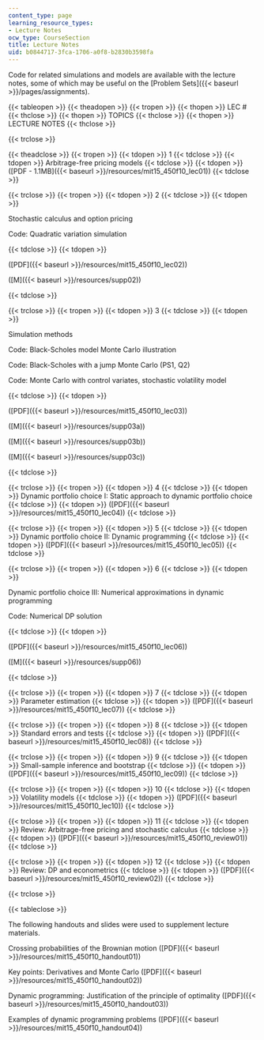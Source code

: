 ```yaml
---
content_type: page
learning_resource_types:
- Lecture Notes
ocw_type: CourseSection
title: Lecture Notes
uid: b0844717-3fca-1706-a0f8-b2830b3598fa
---
```


Code for related simulations and models are available with the lecture notes, some of which may be useful on the [Problem Sets]({{< baseurl >}}/pages/assignments).

{{< tableopen >}}
{{< theadopen >}}
{{< tropen >}}
{{< thopen >}}
LEC #
{{< thclose >}}
{{< thopen >}}
TOPICS
{{< thclose >}}
{{< thopen >}}
LECTURE NOTES
{{< thclose >}}

{{< trclose >}}

{{< theadclose >}}
{{< tropen >}}
{{< tdopen >}}
1
{{< tdclose >}}
{{< tdopen >}}
Arbitrage-free pricing models
{{< tdclose >}}
{{< tdopen >}}
([PDF - 1.1MB]({{< baseurl >}}/resources/mit15_450f10_lec01))
{{< tdclose >}}

{{< trclose >}}
{{< tropen >}}
{{< tdopen >}}
2
{{< tdclose >}}
{{< tdopen >}}


Stochastic calculus and option pricing

Code: Quadratic variation simulation


{{< tdclose >}}
{{< tdopen >}}


([PDF]({{< baseurl >}}/resources/mit15_450f10_lec02))

([M]({{< baseurl >}}/resources/supp02))


{{< tdclose >}}

{{< trclose >}}
{{< tropen >}}
{{< tdopen >}}
3
{{< tdclose >}}
{{< tdopen >}}


Simulation methods

Code: Black-Scholes model Monte Carlo illustration

Code: Black-Scholes with a jump Monte Carlo (PS1, Q2)

Code: Monte Carlo with control variates, stochastic volatility model


{{< tdclose >}}
{{< tdopen >}}


([PDF]({{< baseurl >}}/resources/mit15_450f10_lec03))

([M]({{< baseurl >}}/resources/supp03a))

([M]({{< baseurl >}}/resources/supp03b))

([M]({{< baseurl >}}/resources/supp03c))


{{< tdclose >}}

{{< trclose >}}
{{< tropen >}}
{{< tdopen >}}
4
{{< tdclose >}}
{{< tdopen >}}
Dynamic portfolio choice I: Static approach to dynamic portfolio choice
{{< tdclose >}}
{{< tdopen >}}
([PDF]({{< baseurl >}}/resources/mit15_450f10_lec04))
{{< tdclose >}}

{{< trclose >}}
{{< tropen >}}
{{< tdopen >}}
5
{{< tdclose >}}
{{< tdopen >}}
Dynamic portfolio choice II: Dynamic programming
{{< tdclose >}}
{{< tdopen >}}
([PDF]({{< baseurl >}}/resources/mit15_450f10_lec05))
{{< tdclose >}}

{{< trclose >}}
{{< tropen >}}
{{< tdopen >}}
6
{{< tdclose >}}
{{< tdopen >}}


Dynamic portfolio choice III: Numerical approximations in dynamic programming

Code: Numerical DP solution


{{< tdclose >}}
{{< tdopen >}}


([PDF]({{< baseurl >}}/resources/mit15_450f10_lec06))

([M]({{< baseurl >}}/resources/supp06))


{{< tdclose >}}

{{< trclose >}}
{{< tropen >}}
{{< tdopen >}}
7
{{< tdclose >}}
{{< tdopen >}}
Parameter estimation
{{< tdclose >}}
{{< tdopen >}}
([PDF]({{< baseurl >}}/resources/mit15_450f10_lec07))
{{< tdclose >}}

{{< trclose >}}
{{< tropen >}}
{{< tdopen >}}
8
{{< tdclose >}}
{{< tdopen >}}
Standard errors and tests
{{< tdclose >}}
{{< tdopen >}}
([PDF]({{< baseurl >}}/resources/mit15_450f10_lec08))
{{< tdclose >}}

{{< trclose >}}
{{< tropen >}}
{{< tdopen >}}
9
{{< tdclose >}}
{{< tdopen >}}
Small-sample inference and bootstrap
{{< tdclose >}}
{{< tdopen >}}
([PDF]({{< baseurl >}}/resources/mit15_450f10_lec09))
{{< tdclose >}}

{{< trclose >}}
{{< tropen >}}
{{< tdopen >}}
10
{{< tdclose >}}
{{< tdopen >}}
Volatility models
{{< tdclose >}}
{{< tdopen >}}
([PDF]({{< baseurl >}}/resources/mit15_450f10_lec10))
{{< tdclose >}}

{{< trclose >}}
{{< tropen >}}
{{< tdopen >}}
11
{{< tdclose >}}
{{< tdopen >}}
Review: Arbitrage-free pricing and stochastic calculus
{{< tdclose >}}
{{< tdopen >}}
([PDF]({{< baseurl >}}/resources/mit15_450f10_review01))
{{< tdclose >}}

{{< trclose >}}
{{< tropen >}}
{{< tdopen >}}
12
{{< tdclose >}}
{{< tdopen >}}
Review: DP and econometrics
{{< tdclose >}}
{{< tdopen >}}
([PDF]({{< baseurl >}}/resources/mit15_450f10_review02))
{{< tdclose >}}

{{< trclose >}}

{{< tableclose >}}

The following handouts and slides were used to supplement lecture materials.

Crossing probabilities of the Brownian motion ([PDF]({{< baseurl >}}/resources/mit15_450f10_handout01))

Key points: Derivatives and Monte Carlo ([PDF]({{< baseurl >}}/resources/mit15_450f10_handout02))

Dynamic programming: Justification of the principle of optimality ([PDF]({{< baseurl >}}/resources/mit15_450f10_handout03))

Examples of dynamic programming problems ([PDF]({{< baseurl >}}/resources/mit15_450f10_handout04))